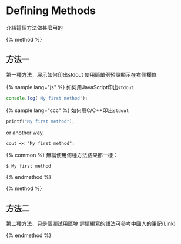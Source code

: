# Defining Methods

介紹這個方法做甚麼用的

{% method %}
## 方法一

第一種方法，展示如何印出stdout
使用簡單例預設顯示在右側欄位

{% sample lang="js" %}
如何用JavaScript印出`stdout`
```js
console.log('My first method');
```

{% sample lang="ccc" %}
如何用C/C++印出`stdout`
```c
printf("My first method");
```
or another way, 
```
cout << "My first method";
```

{% common %}
無論使用何種方法結果都一樣：

```bash
$ My first method
```
{% endmethod %}

{% method %}
## 方法二

第二種方法，只是個測試用區塊
詳情編寫的語法可參考中國人的筆記([Link](https://gitbook.zhangjikai.com/themes.html))



{% endmethod %}

